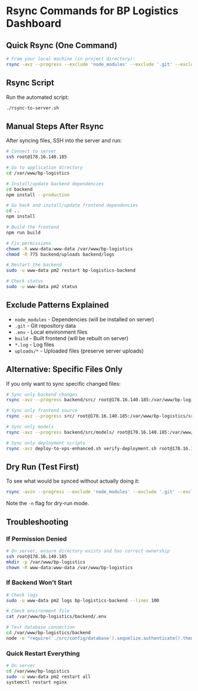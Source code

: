 # Rsync Commands for BP Logistics Dashboard

## Quick Rsync (One Command)

```bash
# From your local machine (in project directory):
rsync -avz --progress --exclude 'node_modules' --exclude '.git' --exclude '.env' --exclude 'build' --exclude '*.log' --exclude 'uploads/*' --delete /Users/nealasmothers/Downloads/logisticsdashboard/ root@178.16.140.185:/var/www/bp-logistics/
```

## Rsync Script

Run the automated script:
```bash
./rsync-to-server.sh
```

## Manual Steps After Rsync

After syncing files, SSH into the server and run:

```bash
# Connect to server
ssh root@178.16.140.185

# Go to application directory
cd /var/www/bp-logistics

# Install/update backend dependencies
cd backend
npm install --production

# Go back and install/update frontend dependencies
cd ..
npm install

# Build the frontend
npm run build

# Fix permissions
chown -R www-data:www-data /var/www/bp-logistics
chmod -R 775 backend/uploads backend/logs

# Restart the backend
sudo -u www-data pm2 restart bp-logistics-backend

# Check status
sudo -u www-data pm2 status
```

## Exclude Patterns Explained

- `node_modules` - Dependencies (will be installed on server)
- `.git` - Git repository data
- `.env` - Local environment files
- `build` - Built frontend (will be rebuilt on server)
- `*.log` - Log files
- `uploads/*` - Uploaded files (preserve server uploads)

## Alternative: Specific Files Only

If you only want to sync specific changed files:

```bash
# Sync only backend changes
rsync -avz --progress backend/src/ root@178.16.140.185:/var/www/bp-logistics/backend/src/

# Sync only frontend source
rsync -avz --progress src/ root@178.16.140.185:/var/www/bp-logistics/src/

# Sync only models
rsync -avz --progress backend/src/models/ root@178.16.140.185:/var/www/bp-logistics/backend/src/models/

# Sync only deployment scripts
rsync -avz deploy-to-vps-enhanced.sh verify-deployment.sh root@178.16.140.185:/root/
```

## Dry Run (Test First)

To see what would be synced without actually doing it:

```bash
rsync -avzn --progress --exclude 'node_modules' --exclude '.git' --exclude '.env' --exclude 'build' --exclude '*.log' --delete /Users/nealasmothers/Downloads/logisticsdashboard/ root@178.16.140.185:/var/www/bp-logistics/
```

Note the `-n` flag for dry-run mode.

## Troubleshooting

### If Permission Denied
```bash
# On server, ensure directory exists and has correct ownership
ssh root@178.16.140.185
mkdir -p /var/www/bp-logistics
chown -R www-data:www-data /var/www/bp-logistics
```

### If Backend Won't Start
```bash
# Check logs
sudo -u www-data pm2 logs bp-logistics-backend --lines 100

# Check environment file
cat /var/www/bp-logistics/backend/.env

# Test database connection
cd /var/www/bp-logistics/backend
node -e "require('./src/config/database').sequelize.authenticate().then(() => console.log('DB Connected')).catch(err => console.error('DB Error:', err.message))"
```

### Quick Restart Everything
```bash
# On server
cd /var/www/bp-logistics
sudo -u www-data pm2 restart all
systemctl restart nginx
```